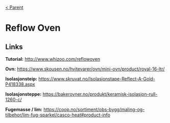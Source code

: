 [< Parent](../Readme.md)

# Reflow Oven

## Links

**Tutorial:**
<http://www.whizoo.com/reflowoven>

**Ovn:**
<https://www.skousen.no/hvitevarer/ovn/mini-ovn/product/royal-16-ltr/>

**Isolasjonsteip:**
<https://www.skruvat.no/Isolasjonstape-Reflect-A-Gold-P418338.aspx>

**Isolasjonsteppe:**
<https://bakerovner.no/produkt/keramisk-isolasjon-rull-1260-c/>

**Fugemasse / lim:**
<https://coop.no/sortiment/obs-bygg/maling-og-tilbehor/lim-fug-sparkel/casco-heat#product-info>
